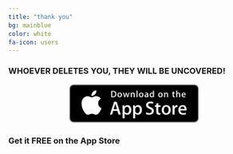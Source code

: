 ```yaml
---
title: "thank you"
bg: mainblue
color: white
fa-icon: users
---
```


### WHOEVER DELETES YOU, THEY WILL BE UNCOVERED!

<center><a href="{{ site.appstore_link }}"><img src="img/Download_on_the_App_Store_Badge_US-UK_135x40.svg" width="260"></a></center>

### Get it FREE on the App Store

